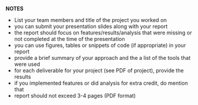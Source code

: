 

**NOTES**

- List your team members and title of the project you worked on
- you can submit your presentation slides along with your report
- the report should focus on features/results/analysis that were missing or not completed at the time of the presentation 
- you can use figures, tables or snippets of code (if appropriate) in your report
- provide a brief summary of your approach and the a list of the tools that were used 
- for each deliverable for your project (see PDF of project), provide the results
- if you implemented features or did analysis for extra credit, do mention that 
- report should not exceed 3-4 pages (PDF format) 

